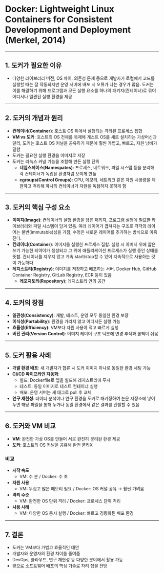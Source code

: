 # Docker: Lightweight Linux Containers for Consistent Development and Deployment (Merkel, 2014)  

---

## 1. 도커가 필요한 이유

- 다양한 라이브러리 버전, OS 차이, 의존성 문제 등으로 개발자가 로컬에서 코드를 실행할 때는 잘 작동되지만 운영 서버에 배포 시 오류가 나는 경우가 많음. 도커는 이를 해결하기 위해 프로그램과 모든 실행 요소를 하나의 패키지(컨테이너)로 묶어 어디서나 일관된 실행 환경을 제공

---

## 2. 도커의 개념과 원리

- **컨테이너(Container)**: 호스트 OS 위에서 실행되는 격리된 프로세스 집합  
- **VM vs 도커**: 호스트의 OS 전체를 복제해 게스트 OS를 새로 설치하는 가상머신과 달리, 도커는 호스트 OS 커널을 공유하기 때문에 훨씬 가볍고, 빠르고, 자원 낭비가 덜함
- 도커는 필요한 실행 환경을 이미지로 저장
- 도커는 리눅스 커널 기능을 조합해 만든 실행 단위
    - **네임스페이스(Namespates)**: 프로세스, 네트워크, 파일 시스템 등을 분리해 각 컨테이너가 독립된 환경처럼 보이게 만듦
    - **cgroups(Control Groups)**: CPU, 메모리, 네트워크 같은 자원 사용량을 제한하고 격리해 하나의 컨테이너가 자원을 독점하지 못하게 함

---

## 3. 도커의 핵심 구성 요소

- **이미지(Image)**: 컨테이너의 실행 환경을 담은 패키지, 프로그램 실행에 필요한 라이브러리와 파일 시스템이 담겨 있음.
여러 레이어가 겹쳐지는 구조로 각각의 레이어는 불변(immutable)성을 가짐, 수정은 새로운 레이어를 추가하는 방식으로 이뤄진다.
- **컨테이너(Container)**: 이미지를 실행한 프로세스 집합. 실행 시 이미지 위에 얇은 쓰기 가능한 레이어가 생성되고 그 위에 애플리케이션 프로세스가 실행 중인 상태를 뜻함. 컨테이너를 지우지 않고 계속 start/stop할 수 있어 지속적으로 사용하는 것이 가능하다.
- **레지스트리(Registry)**: 이미지를 저장하고 배포하는 서버. Docker Hub, GitHub Container Registry, GitLab Registry, ECR 등이 있음
    - **레포지토리(Repository)**: 레지스트리 안의 공간

---

## 4. 도커의 장점

- **일관성(Consistency)**: 개발, 테스트, 운영 모두 동일한 환경 보장
- **이식성(Portability)**: 환경을 가리지 않고 어디서든 실행 가능
- **효율성(Efficiency)**: VM보다 자원 사용이 적고 빠르게 실행
- **버전 관리(Version Control)**: 이미지 레이어 구조 덕분에 변경 추적과 롤백이 쉬움

---

## 5. 도커 활용 사례

- **개발 환경 배포**: 새 개발자가 합류 시 도커 이미지 하나로 동일한 환경 세팅 가능 
- **CI/CD 파이프라인 자동화**: 
    - 빌드: Dockerfile로 앱을 빌드해 레지스트리에 푸시
    - 테스트: 동일 이미지로 테스트 컨테이너 실행
    - 배포: 운영 서버는 새 태그로 pull 후 교체
- **연구 재현성**: 데이터 분석이나 연구 환경을 도커로 패키징하여 논문 저장소에 넣어두면 해당 파일을 통해 누가나 동일 환경에서 같은 결과를 관찰할 수 있음

---

## 6. 도커와 VM 비교

- **VM**: 완전한 가상 OS를 만들어 서로 완전히 분리된 환경 제공
- **도커**: 호스트의 OS 커널을 공유해 완전 분리X 
### 비교
- **시작 속도**
    - VM: 수 분 / Docker: 수 초
- **자원 사용**
    - VM: 무겁고 많은 메모리 필요 / Docker: OS 커널 공유 → 훨씬 가벼움
- **격리 수준**
    - VM: 완전한 OS 단위 격리 / Docker: 프로세스 단위 격리
- **사용 사례**
    - VM: 다양한 OS 동시 실행 / Docker: 빠르고 경량화된 배포 환경

---

## 7. 결론

- 도커는 VM보다 가볍고 효율적인 대안
- 개발자와 운영자의 환경 차이를 줄여줌
- DevOps, 클라우드, 연구 재현성 등 다양한 분야에서 활용 가능
- 앞으로 소프트웨어 배포의 핵심 기술로 자리 잡을 전망

